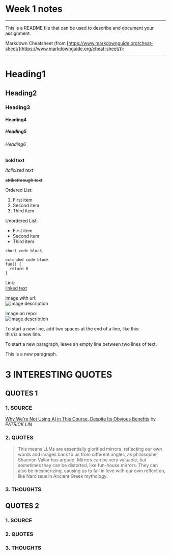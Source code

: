 # Week 1 notes

---

This is a README file that can be used to describe and document your assignment.

Markdown Cheatsheet (from [https://www.markdownguide.org/cheat-sheet/](https://www.markdownguide.org/cheat-sheet/)):

---

# Heading1
## Heading2
### Heading3
#### Heading4
##### Heading5
###### Heading6

**bold text**

*italicized text*

~~strikethrough text~~

Ordered List:
1. First item
2. Second item
3. Third item

Unordered List:
- First item
- Second item
- Third item

`short code block`

```
extended code block
fun() {
  return 0
}
```

Link:  
[linked text](https://www.example.com)


Image with url:  
![image description](https://dm-gy-6063-2024f-b.github.io/assets/homework/02/clark-espaco-modulado-00.jpg)


Image on repo:  
![image description](./file-name.jpg)


To start a new line, add two spaces at the end of a line, like this:  
this is a new line.


To start a new paragraph, leave an empty line between two lines of text.

This is a new paragraph.
# 3 INTERESTING QUOTES
## QUOTES 1
### 1. SOURCE
[Why We're Not Using AI in This Course, Despite Its Obvious Benefits](https://emergingethics.substack.com/p/why-were-not-using-ai-in-this-course) by *PATRICK LIN*

### 2. QUOTES
> This means LLMs are essentially glorified mirrors, reflecting our own words and images back to us from different angles, as philosopher Shannon Vallor has argued. Mirrors can be very valuable, but sometimes they can be distorted, like fun-house mirrors. They can also be mesmerizing, causing us to fall in love with our own reflection, like Narcissus in Ancient Greek mythology. 
### 3. THOUGHTS

## QUOTES 2
### 1. SOURCE

### 2. QUOTES

### 3. THOUGHTS
